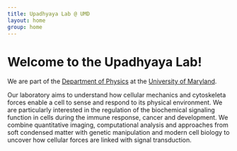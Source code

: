 ```yaml
---
title: Upadhyaya Lab @ UMD
layout: home
group: home
---
```


# Welcome to the Upadhyaya Lab!

We are part of the [Department of Physics](http://umdphysics.umd.edu/) 
at the [University of Maryland](http://www.umd.edu/).

Our laboratory aims to understand how cellular mechanics and cytoskeleta forces enable a cell to sense and respond to its physical environment. We are particularly interested in the regulation of the biochemical signaling function in cells during the immune response, cancer and development. We combine quantitative imaging, computational analysis and approaches from soft condensed matter with genetic manipulation and modern cell biology to uncover how cellular forces are linked with signal transduction.
